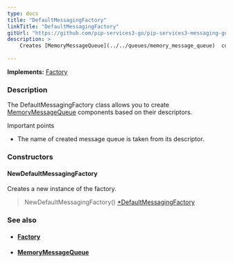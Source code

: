 ```yaml
---
type: docs
title: "DefaultMessagingFactory"
linkTitle: "DefaultMessagingFactory"
gitUrl: "https://github.com/pip-services3-go/pip-services3-messaging-go"
description: > 
    Creates [MemoryMessageQueue](../../queues/memory_message_queue)  components based on their descriptors.
    
---
```


**Implements:** [Factory](../../../components/build/factory)

### Description

The DefaultMessagingFactory class allows you to create  [MemoryMessageQueue](../../queues/memory_message_queue)  components based on their descriptors.

Important points

- The name of created message queue is taken from its descriptor.

### Constructors

#### NewDefaultMessagingFactory
Creates a new instance of the factory.

> NewDefaultMessagingFactory() [*DefaultMessagingFactory]()


### See also
- #### [Factory](../../../components/build/factory)
- #### [MemoryMessageQueue](../../queues/message_queue)

